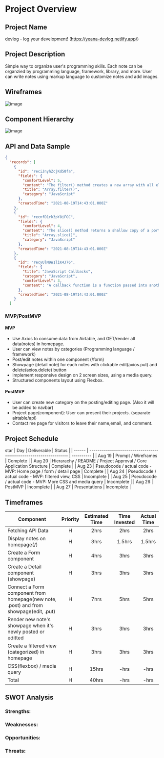 # Project Overview

## Project Name

devlog - log your development! (https://yeana-devlog.netlify.app/)

## Project Description

Simple way to organize user's programming skills. Each note can be organzied by programming language, framework, library, and more. User can write notes using markup language to customize notes and add images.

## Wireframes

![image](https://user-images.githubusercontent.com/78275456/130250604-69180aa5-7f27-4961-897a-149db92bfa0b.png)

## Component Hierarchy

![image](https://user-images.githubusercontent.com/78275456/130250705-fdaa4035-46e2-4be8-963b-c563d77c69f8.png)

## API and Data Sample

```json
{
  "records": [
    {
      "id": "reciJnyhZcjKd50fa",
      "fields": {
        "comfortLevel": 5,
        "content": "The filter() method creates a new array with all elements that pass the test implemented by the provided function.",
        "title": "Array.filter()",
        "category": "JavaScript"
      },
      "createdTime": "2021-08-19T14:43:01.000Z"
    },
    {
      "id": "recnfD1rk3pY8iFOC",
      "fields": {
        "comfortLevel": 4,
        "content": "The slice() method returns a shallow copy of a portion of an array into a new array object selected from start to end (end not included) where start and end represent the index of items in that array. The original array will not be modified.",
        "title": "Array.slice()",
        "category": "JavaScript"
      },
      "createdTime": "2021-08-19T14:43:01.000Z"
    },
    {
      "id": "recyUlM9W1liK4J76",
      "fields": {
        "title": "JavaScript Callbacks",
        "category": "JavaScript",
        "comfortLevel": 3,
        "content": "A callback function is a function passed into another function as an argument, which is then invoked inside the outer function to complete some kind of routine or action.\n\nfunction greeting(name) {\n  alert('Hello ' + name);\n}\n\nfunction processUserInput(callback) {\n  var name = prompt('Please enter your name.');\n  callback(name);\n}\n\nprocessUserInput(greeting);"
      },
      "createdTime": "2021-08-19T14:43:01.000Z"
    }
  ]
```

### MVP/PostMVP

#### MVP

- Use Axios to consume data from Airtable, and GET/render all data(notes) in homepage.
- User can view notes by categories (Programming language / framework)
- Post/edit notes within one component (/form)
- Showpage (detail note) for each notes with clickable edit(axios.put) and delete(axios.delete) button
- Implement responsive design on 2 screen sizes, using a media query.
- Structured components layout using Flexbox.

#### PostMVP

- User can create new category on the posting/editing page. (Also it will be added to navbar)
- Project page(component): User can present their projects. (separate airtable/api)
- Contact me page for visitors to leave their name,email, and comment.

## Project Schedule

star
| Day | Deliverable | Status |
| ------ | ------------------------------------------------------------------- | ---------- |
| Aug 19 | Prompt / Wireframes | Complete |
| Aug 20 | Hierarachy / README / Project Approval / Core Application Structure | Complete |
| Aug 23 | Pseudocode / actual code - MVP: Home page / form / detail page | Complete |
| Aug 24 | Pseudocode / actual code - MVP: filtered view, CSS | Incomplete |
| Aug 25 | Pseudocode / actual code - MVP: More CSS and media query | Incomplete |
| Aug 26 | PostMVP | Incomplete |
| Aug 27 | Presentations | Incomplete |

## Timeframes

| Component                                                                             | Priority | Estimated Time | Time Invested | Actual Time |
| ------------------------------------------------------------------------------------- | :------: | :------------: | :-----------: | :---------: |
| Fetching API Data                                                                     |    H     |      2hrs      |     2hrs      |    2hrs     |
| Display notes on homepage(/)                                                          |    H     |      3hrs      |    1.5hrs     |   1.5hrs    |
| Create a Form component                                                               |    H     |      4hrs      |     3hrs      |    3hrs     |
| Create a Detail component (showpage)                                                  |    H     |      3hrs      |     3hrs      |    3hrs     |
| Connect a Form component from homepage(new note, .post) and from showpage(edit, .put) |    H     |      7hrs      |     5hrs      |    5hrs     |
| Render new note's showpage when it's newly posted or editted                          |    H     |      3hrs      |     3hrs      |    3hrs     |
| Create a filtered view (categorized) in homepage                                      |    H     |      3hrs      |     3hrs      |    3hrs     |
| CSS(flexbox) / media query                                                            |    H     |     15hrs      |     -hrs      |    -hrs     |
| Total                                                                                 |    H     |     40hrs      |     -hrs      |    -hrs     |

## SWOT Analysis

### Strengths:

### Weaknesses:

### Opportunities:

### Threats:
